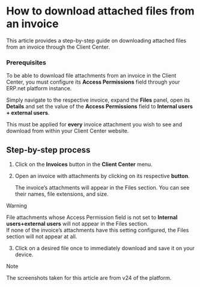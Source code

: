# How to download attached files from an invoice

This article provides a step-by-step guide on downloading attached files from an invoice through the Client Center.

### Prerequisites

To be able to download file attachments from an invoice in the Client Center, you must configure its **Access Permissions** field through your ERP.net platform instance.

Simply navigate to the respective invoice, expand the **Files** panel, open its **Details** and set the value of the **Access Permissions** field to **Internal users + external users**.

This must be applied for **every** invoice attachment you wish to see and download from within your Client Center website.

## Step-by-step process

1.	Click on the **Invoices** button in the **Client Center** menu.
	
2.	Open an invoice with attachments by clicking on its respective **button**.
     
    The invoice’s attachments will appear in the Files section. You can see their names, file extensions, and size.

> [!WARNING]
> File attachments whose Access Permission field is not set to **Internal users+external users** will not appear in the Files section. <br> If none of the invoice’s attachments have this setting configured, the Files section will not appear at all.

3. Click on a desired file once to immediately download and save it on your device.

> [!NOTE]
> The screenshots taken for this article are from v24 of the platform.
